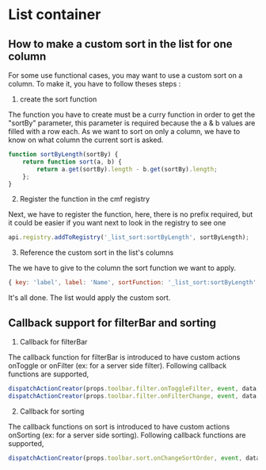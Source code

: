 # List container

## How to make a custom sort in the list for one column

For some use functional cases, you may want to use a custom sort on a column. To make it, you have to follow theses steps :

1.  create the sort function

The function you have to create must be a curry function in order to get the "sortBy" parameter, this parameter is required because the a & b values are filled with a row each. As we want to sort on only a column, we have to know on what column the current sort is asked.

```javascript
function sortByLength(sortBy) {
	return function sort(a, b) {
		return a.get(sortBy).length - b.get(sortBy).length;
	};
}
```

2.  Register the function in the cmf registry

Next, we have to register the function, here, there is no prefix required, but it could be easier if you want next to look in the registry to see one

```javascript
api.registry.addToRegistry('_list_sort:sortByLength', sortByLength);
```

3.  Reference the custom sort in the list's columns

The we have to give to the column the sort function we want to apply.

```javascript
{ key: 'label', label: 'Name', sortFunction: '_list_sort:sortByLength' },
```

It's all done. The list would apply the custom sort.

## Callback support for filterBar and sorting

1. Callback for filterBar

The callback function for filterBar is introduced to have custom actions onToggle or onFilter (ex: for a server side filter).
Following callback functions are supported,

```javascript
dispatchActionCreator(props.toolbar.filter.onToggleFilter, event, data, context);
dispatchActionCreator(props.toolbar.filter.onFilterChange, event, data, context);
```

2. Callback for sorting

The callback functions on sort is introduced to have custom actions onSorting (ex: for a server side sorting).
Following callback functions are supported,

```javascript
dispatchActionCreator(props.toolbar.sort.onChangeSortOrder, event, data, context);
```
